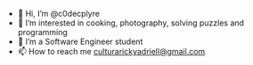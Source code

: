 - 👋 Hi, I’m @c0decplyre
- 👀 I’m interested in cooking, photography, solving puzzles and programming
- 🌱 I’m a Software Engineer student
- 📫 How to reach me culturarickyadriell@gmail.com
